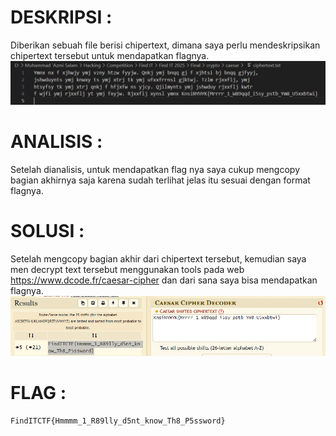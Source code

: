 # DESKRIPSI : #

Diberikan sebuah file berisi chipertext, dimana saya perlu mendeskripsikan chipertext tersebut untuk mendapatkan flagnya.
![chipertext.txt](chipertext.png)

# ANALISIS : #

Setelah dianalisis, untuk mendapatkan flag nya saya cukup mengcopy bagian akhirnya saja karena sudah terlihat jelas itu sesuai dengan format flagnya.

# SOLUSI : #

Setelah mengcopy bagian akhir dari chipertext tersebut, kemudian saya men decrypt text tersebut menggunakan tools pada web https://www.dcode.fr/caesar-cipher dan dari sana saya bisa mendapatkan flagnya.
![chipertools](chipertools.png)

# FLAG : #
```Flag
FindITCTF{Hmmmm_1_R89lly_d5nt_know_Th8_P5ssword}
````

